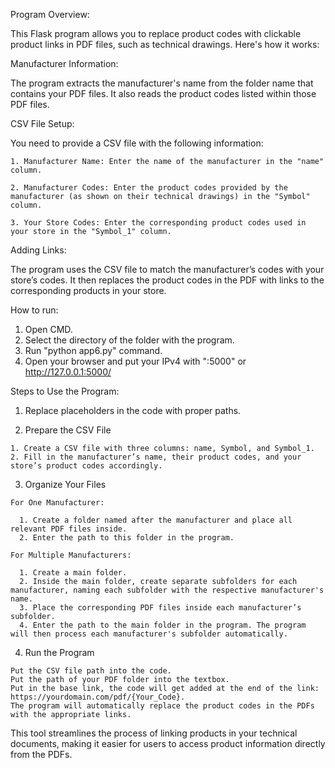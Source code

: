 Program Overview:

  This Flask program allows you to replace product codes with clickable product links in PDF files, such as technical drawings. Here's how it works:

Manufacturer Information:

  The program extracts the manufacturer's name from the folder name that contains your PDF files.
  It also reads the product codes listed within those PDF files.

CSV File Setup:

  You need to provide a CSV file with the following information:
  
    1. Manufacturer Name: Enter the name of the manufacturer in the "name" column.
    
    2. Manufacturer Codes: Enter the product codes provided by the manufacturer (as shown on their technical drawings) in the "Symbol" column.
    
    3. Your Store Codes: Enter the corresponding product codes used in your store in the "Symbol_1" column.
    
Adding Links:

  The program uses the CSV file to match the manufacturer’s codes with your store’s codes.
  It then replaces the product codes in the PDF with links to the corresponding products in your store.

How to run:
  1. Open CMD.
  2. Select the directory of the folder with the program.
  3. Run "python app6.py" command.
  4. Open your browser and put your IPv4 with ":5000" or http://127.0.0.1:5000/

Steps to Use the Program:
  
  1. Replace placeholders in the code with proper paths.

  2. Prepare the CSV File
     
    1. Create a CSV file with three columns: name, Symbol, and Symbol_1.
    2. Fill in the manufacturer’s name, their product codes, and your store’s product codes accordingly.

  3. Organize Your Files
     
    For One Manufacturer:

      1. Create a folder named after the manufacturer and place all relevant PDF files inside.
      2. Enter the path to this folder in the program.
      
    For Multiple Manufacturers:

      1. Create a main folder.
      2. Inside the main folder, create separate subfolders for each manufacturer, naming each subfolder with the respective manufacturer's name.
      3. Place the corresponding PDF files inside each manufacturer’s subfolder.
      4. Enter the path to the main folder in the program. The program will then process each manufacturer's subfolder automatically.

  4. Run the Program
     
    Put the CSV file path into the code.
    Put the path of your PDF folder into the textbox.
    Put in the base link, the code will get added at the end of the link: https://yourdomain.com/pdf/{Your_Code}.
    The program will automatically replace the product codes in the PDFs with the appropriate links.

This tool streamlines the process of linking products in your technical documents, making it easier for users to access product information directly from the PDFs.

